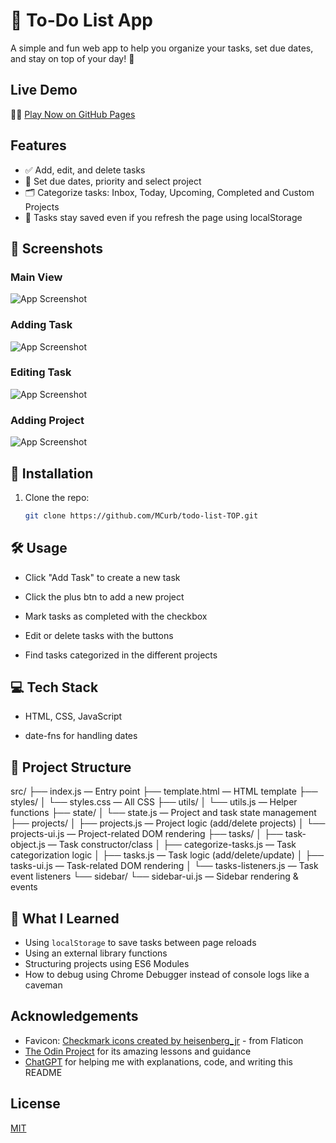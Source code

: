 
# 📝 To-Do List App

A simple and fun web app to help you organize your tasks, set due dates, and stay on top of your day! 🎯

## Live Demo
💁‍♂️ [Play Now on GitHub Pages](https://mcurb.github.io/todo-list-TOP/)
## Features

- ✅ Add, edit, and delete tasks
- 📅 Set due dates, priority and select project
- 🗂 Categorize tasks: Inbox, Today, Upcoming, Completed and Custom Projects
- 💾 Tasks stay saved even if you refresh the page using localStorage
## 📸 Screenshots

### Main View
![App Screenshot](https://github.com/user-attachments/assets/76e7f8a1-6cf1-420b-abeb-0b52562993e9)

### Adding Task
![App Screenshot](https://github.com/user-attachments/assets/2075aaf0-b9a1-4c47-a785-9c0d6a2b23da)

### Editing Task
![App Screenshot](https://github.com/user-attachments/assets/a2ad064c-94e6-4d76-a00f-ec58943b7a76)

### Adding Project
![App Screenshot](https://github.com/user-attachments/assets/c227b523-74e6-4e63-b809-fc43b9a373d2)
## 🚀 Installation

1. Clone the repo:  
   ```bash
   git clone https://github.com/MCurb/todo-list-TOP.git

## 🛠 Usage

- Click "Add Task" to create a new task

- Click the plus btn to add a new project

- Mark tasks as completed with the checkbox

- Edit or delete tasks with the buttons

- Find tasks categorized in the different projects


## 💻 Tech Stack

- HTML, CSS, JavaScript

- date-fns for handling dates

## 📂 Project Structure

src/
├── index.js             — Entry point
├── template.html        — HTML template
├── styles/
│   └── styles.css       — All CSS
├── utils/
│   └── utils.js         — Helper functions
├── state/
│   └── state.js         — Project and task state management
├── projects/
│   ├── projects.js      — Project logic (add/delete projects)
│   └── projects-ui.js   — Project-related DOM rendering
├── tasks/
│   ├── task-object.js       — Task constructor/class
│   ├── categorize-tasks.js  — Task categorization logic
│   ├── tasks.js             — Task logic (add/delete/update)
│   ├── tasks-ui.js          — Task-related DOM rendering
│   └── tasks-listeners.js   — Task event listeners
└── sidebar/
    └── sidebar-ui.js        — Sidebar rendering & events


## 🧠 What I Learned
- Using `localStorage` to save tasks between page reloads
- Using an external library functions
- Structuring projects using ES6 Modules
- How to debug using Chrome Debugger instead of console logs like a caveman



## Acknowledgements

- Favicon: [Checkmark icons created by heisenberg_jr](https://www.flaticon.com/free-icons/checkmark) - from Flaticon  
- [The Odin Project](https://www.theodinproject.com/) for its amazing lessons and guidance
- [ChatGPT](https://chat.openai.com/) for helping me with explanations, code, and writing this README


## License

[MIT](https://choosealicense.com/licenses/mit/)

